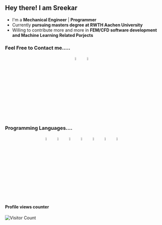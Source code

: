## Hey there! I am Sreekar 

<p align="center">
</p>


- I'm a **Mechanical Engineer** | **Programmer**
- Currently **pursuing masters degree at RWTH Aachen University**
- Willing to contribute more and more in **FEM/CFD software development and Machine Learning Related Porjects**


### Feel Free to Contact me.....

<p align="center">
	<a href="https://github.com/sreekar2858"><img alt="sof" width="5%" style="padding:5px" src="https://img.icons8.com/color/48/000000/github.png"/></a>
	<a href="https://www.linkedin.com/in/sreekar07036910b/"><img alt="linkedin" width="5%" style="padding:5px" src="https://img.icons8.com/color/48/000000/linkedin.png"/></a>
</p>

### Programming Languages....

<p align="center">
	<img width="5%" style="padding:5px" src="https://img.icons8.com/color/144/000000/python.png"/>
	<img width="5%" style="padding:5px" src="https://img.icons8.com/?size=100&id=13679&format=png&color=000000"/>
	<img width="5%" style="padding:5px" src="https://img.icons8.com/?size=100&id=40670&format=png&color=000000"/>
	<img width="5%" style="padding:5px" src="https://img.icons8.com/?size=100&id=40669&format=png&color=000000"/>
	<img width="5%" style="padding:5px" src="https://img.icons8.com/?size=100&id=108784&format=png&color=000000"/>
	<img width="5%" style="padding:5px" src="https://img.icons8.com/?size=100&id=uJM6fQYqDaZK&format=png&color=000000"/>
	<img width="5%" style="padding:5px" src="https://go.dev/blog/go-brand/Go-Logo/SVG/Go-Logo_Blue.svg"/>
</p>

#### Profile views counter
![Visitor Count](https://profile-counter.glitch.me/{sreekar2858}/count.svg)

